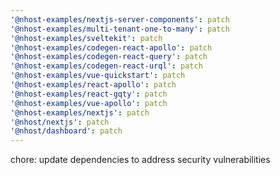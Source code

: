 ```yaml
---
'@nhost-examples/nextjs-server-components': patch
'@nhost-examples/multi-tenant-one-to-many': patch
'@nhost-examples/sveltekit': patch
'@nhost-examples/codegen-react-apollo': patch
'@nhost-examples/codegen-react-query': patch
'@nhost-examples/codegen-react-urql': patch
'@nhost-examples/vue-quickstart': patch
'@nhost-examples/react-apollo': patch
'@nhost-examples/react-gqty': patch
'@nhost-examples/vue-apollo': patch
'@nhost-examples/nextjs': patch
'@nhost/nextjs': patch
'@nhost/dashboard': patch
---
```


chore: update dependencies to address security vulnerabilities
